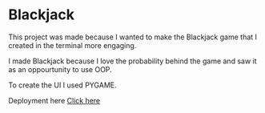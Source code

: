 # Blackjack

This project was made because I wanted to make the Blackjack game that I created in the terminal more engaging.

I made Blackjack because I love the probability behind the game and saw it as an oppourtunity to use OOP. 

To create the UI I used PYGAME. 

Deployment here [Click here](https://yuvysingh.itch.io/blackjack)
